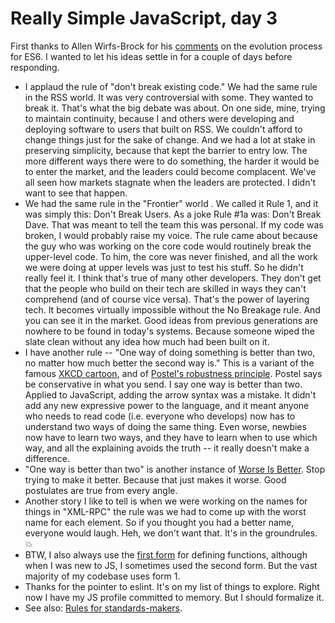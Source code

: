 # Really Simple JavaScript, day 3
First thanks to Allen Wirfs-Brock for his <a href="http://scripting.com/2020/07/09/161916.html?title=reallySimpleJavascriptDay2">comments</a> on the evolution process for ES6. I wanted to let his ideas settle in for a couple of days before responding. 
* I applaud the rule of "don't break existing code." We had the same rule in the RSS world. It was very controversial with some. They wanted to break it. That's what the big debate was about. On one side, mine, trying to maintain continuity, because I and others were developing and deploying software to users that built on RSS. We couldn't afford to change things just for the sake of change. And we had a lot at stake in preserving simplicity, because that kept the barrier to entry low. The more different ways there were to do something, the harder it would be to enter the market, and the leaders could become complacent. We've all seen how markets stagnate when the leaders are protected. I didn't want to see that happen.
* We had the same rule in the "Frontier" world . We called it Rule 1, and it was simply this: Don't Break Users. As a joke Rule #1a was: Don't Break Dave. That was meant to tell the team this was personal. If my code was broken, I would probably raise my voice. The rule came about because the guy who was working on the core code would routinely break the upper-level code. To him, the core was never finished, and all the work we were doing at upper levels was just to test his stuff. So he didn't really feel it. I think that's true of many other developers. They don't get that the people who build on their tech are skilled in ways they can't comprehend (and of course vice versa). That's the power of layering tech. It becomes virtually impossible without the No Breakage rule. And you can see it in the market. Good ideas from previous generations are nowhere to be found in today's systems. Because someone wiped the slate clean without any idea how much had been built on it. 
* I have another rule -- "One way of doing something is better than two, no matter how much better the second way is." This is a variant of the famous <a href="https://xkcd.com/927/">XKCD cartoon</a>, and of <a href="https://en.wikipedia.org/wiki/Robustness_principle">Postel's robustness principle</a>. Postel says be conservative in what you send. I say one way is better than two. Applied to JavaScript, adding the arrow syntax was a mistake. It didn't add any new expressive power to the language, and it meant anyone who needs to read code (i.e. everyone who develops) now has to understand two ways of doing the same thing. Even worse, newbies now have to learn two ways, and they have to learn when to use which way, and all the explaining avoids the truth -- it really doesn't make a difference. 
* "One way is better than two" is another instance of <a href="https://en.wikipedia.org/wiki/Worse_is_better">Worse Is Better</a>. Stop trying to make it better. Because that just makes it worse. Good postulates are true from every angle. 
* Another story I like to tell is when we were working on the names for things in "XML-RPC" the rule was we had to come up with the worst name for each element. So if you thought you had a better name, everyone would laugh. Heh, we don't want that. It's in the groundrules. :boom:
* BTW, I also always use the <a href="http://scripting.com/2020/07/08/131602.html?title=reallySimpleJavascript#a150908">first form</a> for defining functions, although when I was new to JS, I sometimes used the second form. But the vast majority of my codebase uses form 1. 
* Thanks for the pointer to eslint. It's on my list of things to explore. Right now I have my JS profile committed to memory. But I should formalize it. 
* See also: <a href="http://scripting.com/2017/05/09/rulesForStandardsmakers.html">Rules for standards-makers</a>. 

